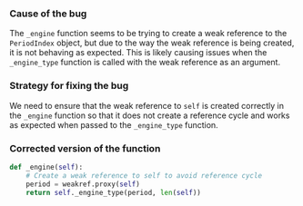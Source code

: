 ### Cause of the bug
The `_engine` function seems to be trying to create a weak reference to the `PeriodIndex` object, but due to the way the weak reference is being created, it is not behaving as expected. This is likely causing issues when the `_engine_type` function is called with the weak reference as an argument.

### Strategy for fixing the bug
We need to ensure that the weak reference to `self` is created correctly in the `_engine` function so that it does not create a reference cycle and works as expected when passed to the `_engine_type` function.

### Corrected version of the function
```python
def _engine(self):
    # Create a weak reference to self to avoid reference cycle
    period = weakref.proxy(self)
    return self._engine_type(period, len(self))
```